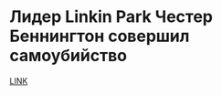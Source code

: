 # Лидер Linkin Park Честер Беннингтон совершил самоубийство



[LINK](https://varlamov.ru/2476825.html)